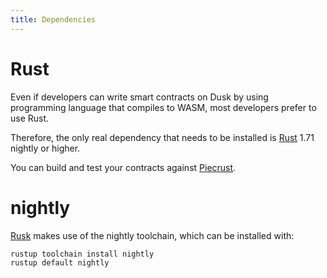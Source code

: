 ```yaml
---
title: Dependencies
---
```


# Rust

Even if developers can write smart contracts on Dusk by using programming language that compiles to WASM, most developers prefer to use Rust.

Therefore, the only real dependency that needs to be installed is <a href="https://www.rust-lang.org/tools/install" target="_blank" >Rust</a> 1.71 nightly or higher. 

You can build and test your contracts against <a href="https://github.com/dusk-network/piecrust" target="_blank" >Piecrust</a>.


# nightly

<a href="https://github.com/dusk-network/rusk" target="_blank" >Rusk</a> makes use of the nightly toolchain, which can be installed with:
```bash
rustup toolchain install nightly
rustup default nightly
```
<!---
# Optional dependencies

If in addition to test your smart contracts against <a href="https://github.com/dusk-network/piecrust" target="_blank" >Piecrust</a> you want to deploy them on-chain, you can set up your local cluster and add the following dependencies:

#### GCC
To run Rusk, you will need to install <a href="https://gcc.gnu.org/install/" target="_blank" >GCC</a> 13 or higher.

#### Clang
To run Rusk, you will need to install <a href="https://clang.llvm.org/get_started.html" target="_blank" >Clang</a> 13 or higher.

#### wasm-pack

To build the WASM contracts, `wasm-pack` is required:
```bash
cargo install wasm-pack
```

-->